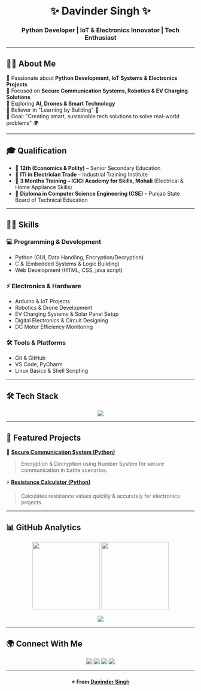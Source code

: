 <h1 align="center">✨ Davinder Singh ✨</h1>
<h3 align="center">Python Developer | IoT & Electronics Innovator | Tech Enthusiast</h3>

---

## 👨‍💻 About Me  
🔹 Passionate about **Python Development, IoT Systems & Electronics Projects**  
🔹 Focused on **Secure Communication Systems, Robotics & EV Charging Solutions**  
🔹 Exploring **AI, Drones & Smart Technology**  
🔹 Believer in "Learning by Building" 🚀  
🔹 Goal: "Creating smart, sustainable tech solutions to solve real-world problems" 🌍  

---

## 🎓 Qualification  

- 📙 **12th (Economics & Polity)** – Senior Secondary Education  
- 📕 **ITI in Electrician Trade** – Industrial Training Institute  
- 📗 **3 Months Training – ICICI Academy for Skills, Mohali** (Electrical & Home Appliance Skills)  
- 📘 **Diploma in Computer Science Engineering (CSE)** – Punjab State Board of Technical Education  

---

## 🧑‍🔬 Skills  

### 💻 Programming & Development  
- Python (GUI, Data Handling, Encryption/Decryption)  
- C & (Embedded Systems & Logic Building)  
- Web Development (HTML, CSS, java script)  

### ⚡ Electronics & Hardware  
- Arduino & IoT Projects  
- Robotics & Drone Development  
- EV Charging Systems & Solar Panel Setup  
- Digital Electronics & Circuit Designing  
- DC Motor Efficiency Monitoring  

### 🛠️ Tools & Platforms  
- Git & GitHub  
- VS Code, PyCharm  
- Linux Basics & Shell Scripting  

---

## 🛠️ Tech Stack  
<p align="center">
  <img src="https://skillicons.dev/icons?i=python,cpp,c,arduino,git,vscode,linux,html,css,bootstrap" />
</p>

---

## 🚀 Featured Projects  

🔐 [**Secure Communication System (Python)**](https://github.com/thedavinder01/Secure-Communication-System-Using-Python-)  
> Encryption & Decryption using Number System for secure communication in battle scenarios.  

⚡ [**Resistance Calculator (Python)**](https://github.com/thedavinder01/Resistance-Value-calculate-using-Python-)  
> Calculates resistance values quickly & accurately for electronics projects.  


---

## 📊 GitHub Analytics  
<p align="center">
  <img src="https://github-readme-stats.vercel.app/api?username=thedavinder01&show_icons=true&theme=transparent&hide_border=true&title_color=58a6ff&text_color=c9d1d9&icon_color=58a6ff" height="180"/>
  <img src="https://github-readme-stats.vercel.app/api/top-langs/?username=thedavinder01&layout=compact&theme=transparent&hide_border=true&title_color=58a6ff&text_color=c9d1d9" height="180"/>
</p>

<p align="center">
  <img src="https://github-readme-streak-stats.herokuapp.com?user=thedavinder01&theme=transparent&hide_border=true&ring=58a6ff&fire=ff6e96&currStreakLabel=58a6ff" />
</p>

---

## 🌍 Connect With Me  
<p align="center">
  <a href="mailto:thedavinder1506@gmail.com"><img src="https://img.shields.io/badge/Email-D14836?style=for-the-badge&logo=gmail&logoColor=white"/></a>
  <a href="https://linkedin.com/in/yourprofile" target="_blank"><img src="https://img.shields.io/badge/LinkedIn-0077b5?style=for-the-badge&logo=linkedin&logoColor=white"/></a>
  <a href="https://techdavinder.com" target="_blank"><img src="https://img.shields.io/badge/🌐-Portfolio-2ea44f?style=for-the-badge"/></a>
  <a href="https://github.com/thedavinder01" target="_blank"><img src="https://img.shields.io/badge/GitHub-181717?style=for-the-badge&logo=github&logoColor=white"/></a>
</p>

---

<h4 align="center">⭐️ From <a href="https://github.com/thedavinder01">Davinder Singh</a></h4>
